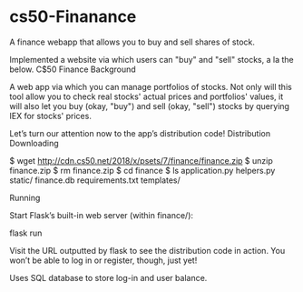 # cs50-Finanance
A finance webapp that allows you to buy and sell shares of stock.

Implemented a website via which users can "buy" and "sell" stocks, a la the below. C$50 Finance Background

A web app via which you can manage portfolios of stocks. Not only will this tool allow you to check real stocks' actual prices and portfolios' values, it will also let you buy (okay, "buy") and sell (okay, "sell") stocks by querying IEX for stocks' prices.

Let’s turn our attention now to the app’s distribution code! Distribution Downloading

$ wget http://cdn.cs50.net/2018/x/psets/7/finance/finance.zip $ unzip finance.zip $ rm finance.zip $ cd finance $ ls application.py helpers.py static/ finance.db requirements.txt templates/

Running

Start Flask’s built-in web server (within finance/):

flask run

Visit the URL outputted by flask to see the distribution code in action. You won’t be able to log in or register, though, just yet!

Uses SQL database to store log-in and user balance.
